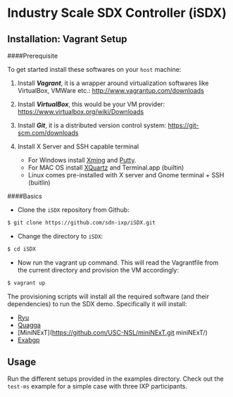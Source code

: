 # Industry Scale SDX Controller (iSDX)

## Installation: Vagrant Setup


####Prerequisite

To get started install these softwares on your ```host``` machine:

1. Install ***Vagrant***, it is a wrapper around virtualization softwares like VirtualBox, VMWare etc.: http://www.vagrantup.com/downloads

2. Install ***VirtualBox***, this would be your VM provider: https://www.virtualbox.org/wiki/Downloads

3. Install ***Git***, it is a distributed version control system: https://git-scm.com/downloads

4. Install X Server and SSH capable terminal
    * For Windows install [Xming](http://sourceforge.net/project/downloading.php?group_id=156984&filename=Xming-6-9-0-31-setup.exe) and [Putty](http://the.earth.li/~sgtatham/putty/latest/x86/putty.exe).
    * For MAC OS install [XQuartz](http://xquartz.macosforge.org/trac/wiki) and Terminal.app (builtin)
    * Linux comes pre-installed with X server and Gnome terminal + SSH (buitlin)   

####Basics

* Clone the ```iSDX``` repository from Github:
```bash 
$ git clone https://github.com/sdn-ixp/iSDX.git
```

* Change the directory to ```iSDX```:
```bash
$ cd iSDX
```

* Now run the vagrant up command. This will read the Vagrantfile from the current directory and provision the VM accordingly:
```bash
$ vagrant up
```

The provisioning scripts will install all the required software (and their dependencies) to run the SDX demo. Specifically it will install:
* [Ryu](http://osrg.github.io/ryu/)
* [Quagga](http://www.nongnu.org/quagga/)
* [MiniNExT](https://github.com/USC-NSL/miniNExT.git miniNExT/)
* [Exabgp](https://github.com/Exa-Networks/exabgp)

## Usage
Run the different setups provided in the examples directory. Check out the `test-ms` example for a simple case with three IXP participants.

